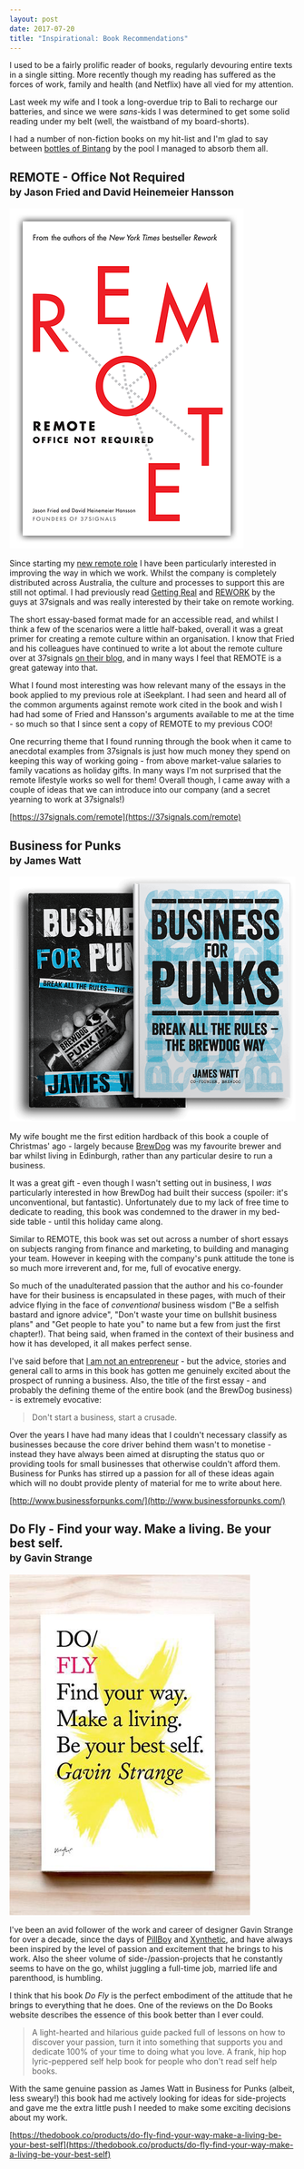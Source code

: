 ```yaml
---
layout: post
date: 2017-07-20
title: "Inspirational: Book Recommendations"
---
```


I used to be a fairly prolific reader of books, regularly devouring entire texts in a single sitting.  More recently though my reading has suffered as the forces of work, family and health (and Netflix) have all vied for my attention.

Last week my wife and I took a long-overdue trip to Bali to recharge our batteries, and since we were _sans_-kids I was determined to get some solid reading under my belt (well, the waistband of my board-shorts).

I had a number of non-fiction books on my hit-list and I'm glad to say between [bottles of Bintang](https://en.wikipedia.org/wiki/Bintang_Beer) by the pool I managed to absorb them all.

## REMOTE - Office Not Required<br><small>by Jason Fried and David Heinemeier Hansson</small>

![](/assets/img/books/remote.png)

Since starting my [new remote role](/blog/working-remotely) I have been particularly interested in improving the way in which we work.  Whilst the company is completely distributed across Australia, the culture and processes to support this are still not optimal.  I had previously read [Getting Real](https://gettingreal.37signals.com/) and [REWORK](https://37signals.com/rework) by the guys at 37signals and was really interested by their take on remote working.

The short essay-based format made for an accessible read, and whilst I think a few of the scenarios were a little half-baked, overall it was a great primer for creating a remote culture within an organisation.  I know that Fried and his colleagues have continued to write a lot about the remote culture over at 37signals [on their blog](https://m.signalvnoise.com/), and in many ways I feel that REMOTE is a great gateway into that.

What I found most interesting was how relevant many of the essays in the book applied to my previous role at iSeekplant.  I had seen and heard all of the common arguments against remote work cited in the book and wish I had had some of Fried and Hansson's arguments available to me at the time - so much so that I since sent a copy of REMOTE to my previous COO!

One recurring theme that I found running through the book when it came to anecdotal examples from 37signals is just how much money they spend on keeping this way of working going - from above market-value salaries to family vacations as holiday gifts.  In many ways I'm not surprised that the remote lifestyle works so well for them! Overall though, I came away with a couple of ideas that we can introduce into our company (and a secret yearning to work at 37signals!)

[https://37signals.com/remote](https://37signals.com/remote)


## Business for Punks<br><small>by James Watt</small>

![](/assets/img/books/business-for-punks.png)

My wife bought me the first edition hardback of this book a couple of Christmas' ago - largely because [BrewDog](https://www.brewdog.com/) was my favourite brewer and bar whilst living in Edinburgh, rather than any particular desire to run a business.

It was a great gift - even though I wasn't setting out in business, I _was_ particularly interested in how BrewDog had built their success (spoiler: it's unconventional, but fantastic). Unfortunately due to my lack of free time to dedicate to reading, this book was condemned to the drawer in my bed-side table - until this holiday came along.

Similar to REMOTE, this book was set out across a number of short essays on subjects ranging from finance and marketing, to building and managing your team.  However in keeping with the company's punk attitude the tone is so much more irreverent and, for me, full of evocative energy.

So much of the unadulterated passion that the author and his co-founder have for their business is encapsulated in these pages, with much of their advice flying in the face of _conventional_ business wisdom ("Be a selfish bastard and ignore advice", "Don't waste your time on bullshit business plans" and "Get people to hate you" to name but a few from just the first chapter!).  That being said, when framed in the context of their business and how it has developed, it all makes perfect sense.

I've said before that [I am not an entrepreneur](/blog/confessions-of-a-serial-creator) - but the advice, stories and general call to arms in this book has gotten me genuinely excited about the prospect of running a business.  Also, the title of the first essay - and probably the defining theme of the entire book (and the BrewDog business) - is extremely evocative:

> Don't start a business, start a crusade.

Over the years I have had many ideas that I couldn't necessary classify as businesses because the core driver behind them wasn't to monetise - instead they have always been aimed at disrupting the status quo or providing tools for small businesses that otherwise couldn't afford them.  Business for Punks has stirred up a passion for all of these ideas again which will no doubt provide plenty of material for me to write about here.

[http://www.businessforpunks.com/](http://www.businessforpunks.com/)


## Do Fly - Find your way. Make a living. Be your best self.<br><small>by Gavin Strange</small>

![](/assets/img/books/do-fly.jpg)

I've been an avid follower of the work and career of designer Gavin Strange for over a decade, since the days of [PillBoy](https://www.flickr.com/photos/jamfactory/sets/1494047/) and [Xynthetic](https://www.flickr.com/photos/jamfactory/sets/72057594077860777), and have always been inspired by the level of passion and excitement that he brings to his work.  Also the sheer volume of side-/passion-projects that he constantly seems to have on the go, whilst juggling a full-time job, married life and parenthood, is humbling.

I think that his book _Do Fly_ is the perfect embodiment of the attitude that he brings to everything that he does. One of the reviews on the Do Books website describes the essence of this book better than I ever could.

> A light-hearted and hilarious guide packed full of lessons on how to discover your passion, turn it into something that supports you and dedicate 100% of your time to doing what you love. A frank, hip hop lyric-peppered self help book for people who don't read self help books.

With the same genuine passion as James Watt in Business for Punks (albeit, less sweary!) this book had me actively looking for ideas for side-projects and gave me the extra little push I needed to make some exciting decisions about my work.

[https://thedobook.co/products/do-fly-find-your-way-make-a-living-be-your-best-self](https://thedobook.co/products/do-fly-find-your-way-make-a-living-be-your-best-self)
